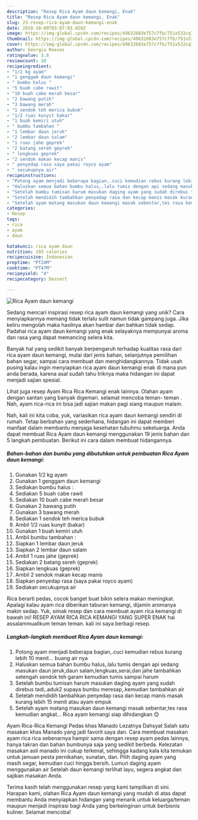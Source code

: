 ```yaml
---
description: "Resep Rica Ayam daun kemangi, Enak"
title: "Resep Rica Ayam daun kemangi, Enak"
slug: 23-resep-rica-ayam-daun-kemangi-enak
date: 2020-10-08T03:07:03.028Z
image: https://img-global.cpcdn.com/recipes/49632683e757c7fb/751x532cq70/rica-ayam-daun-kemangi-foto-resep-utama.jpg
thumbnail: https://img-global.cpcdn.com/recipes/49632683e757c7fb/751x532cq70/rica-ayam-daun-kemangi-foto-resep-utama.jpg
cover: https://img-global.cpcdn.com/recipes/49632683e757c7fb/751x532cq70/rica-ayam-daun-kemangi-foto-resep-utama.jpg
author: Georgia Reeves
ratingvalue: 3.8
reviewcount: 10
recipeingredient:
- "1/2 kg ayam"
- "1 genggam daun kemangi"
- " bumbu halus "
- "5 buah cabe rawit"
- "10 buah cabe merah besar"
- "2 bawang putih"
- "3 bawang merah"
- "1 sendok teh merica bubuk"
- "1/2 ruas kunyit bakar"
- "1 buah kemiri utuh"
- " bumbu tambahan "
- "1 lembar daun jeruk"
- "2 lembar daun salam"
- "1 ruas jahe geprek"
- "2 batang sereh geprek"
- " lengkuas geprek"
- "2 sendok makan kecap manis"
- " penyedap rasa saya pakai royco ayam"
- " secukupnya air"
recipeinstructions:
- "Potong ayam menjadi beberapa bagian,.cuci kemudian rebus kurang lebih 10 menit... buang air nya"
- "Haluskan semua bahan bumbu halus,.lalu tumis dengan api sedang masukan daun jeruk,daun salam,lengkuas,serai,dan jahe tambahkan setengah sendok teh garam kemudian tumis sampai harum"
- "Setelah bumbu tumisan harum masukan daging ayam yang sudah direbus tadi,.aduk2 supaya bumbu meresap,.kemudian tambahkan air"
- "Setelah mendidih tambahkan penyedap rasa dan kecap manis masak kurang lebih 15 menit atau ayam empuk"
- "Setelah ayam matang masukan daun kemangi masak sebentar,tes rasa kemudian angkat... Rica ayam kemangi siap dihidangkan 😊"
categories:
- Resep
tags:
- rica
- ayam
- daun

katakunci: rica ayam daun 
nutrition: 193 calories
recipecuisine: Indonesian
preptime: "PT24M"
cooktime: "PT47M"
recipeyield: "4"
recipecategory: Dessert

---
```



![Rica Ayam daun kemangi](https://img-global.cpcdn.com/recipes/49632683e757c7fb/751x532cq70/rica-ayam-daun-kemangi-foto-resep-utama.jpg)

Sedang mencari inspirasi resep rica ayam daun kemangi yang unik? Cara menyiapkannya memang tidak terlalu sulit namun tidak gampang juga. Jika keliru mengolah maka hasilnya akan hambar dan bahkan tidak sedap. Padahal rica ayam daun kemangi yang enak selayaknya mempunyai aroma dan rasa yang dapat memancing selera kita.

Banyak hal yang sedikit banyak berpengaruh terhadap kualitas rasa dari rica ayam daun kemangi, mulai dari jenis bahan, selanjutnya pemilihan bahan segar, sampai cara membuat dan menghidangkannya. Tidak usah pusing kalau ingin menyiapkan rica ayam daun kemangi enak di mana pun anda berada, karena asal sudah tahu triknya maka hidangan ini dapat menjadi sajian spesial.

Lihat juga resep Ayam Rica Rica Kemangi enak lainnya. Olahan ayam dengan santan yang banyak digemari. selamat mencoba teman- teman . Nah, ayam rica-rica ini bisa jadi sajian makan pagi siang maupun malam.


Nah, kali ini kita coba, yuk, variasikan rica ayam daun kemangi sendiri di rumah. Tetap berbahan yang sederhana, hidangan ini dapat memberi manfaat dalam membantu menjaga kesehatan tubuhmu sekeluarga. Anda dapat membuat Rica Ayam daun kemangi menggunakan 19 jenis bahan dan 5 langkah pembuatan. Berikut ini cara dalam membuat hidangannya.

<!--inarticleads1-->

##### Bahan-bahan dan bumbu yang dibutuhkan untuk pembuatan Rica Ayam daun kemangi:

1. Gunakan 1/2 kg ayam
1. Gunakan 1 genggam daun kemangi
1. Sediakan  bumbu halus :
1. Sediakan 5 buah cabe rawit
1. Sediakan 10 buah cabe merah besar
1. Gunakan 2 bawang putih
1. Gunakan 3 bawang merah
1. Sediakan 1 sendok teh merica bubuk
1. Ambil 1/2 ruas kunyit (bakar)
1. Gunakan 1 buah kemiri utuh
1. Ambil  bumbu tambahan :
1. Siapkan 1 lembar daun jeruk
1. Siapkan 2 lembar daun salam
1. Ambil 1 ruas jahe (geprek)
1. Sediakan 2 batang sereh (geprek)
1. Siapkan  lengkuas (geprek)
1. Ambil 2 sendok makan kecap manis
1. Siapkan  penyedap rasa (saya pakai royco ayam)
1. Sediakan  secukupnya air


Rica berarti pedas, cocok banget buat bikin selera makan meningkat. Apalagi kalau ayam rica diberikan taburan kemangi, dijamin aromanya makin sedap. Yuk, simak resep dan cara membuat ayam rica kemangi di bawah ini! RESEP AYAM RICA RICA KEMANGI YANG SUPER ENAK hai assalammualikum teman teman. kali ini saya berbagi resep. 

<!--inarticleads2-->

##### Langkah-langkah membuat Rica Ayam daun kemangi:

1. Potong ayam menjadi beberapa bagian,.cuci kemudian rebus kurang lebih 10 menit... buang air nya
1. Haluskan semua bahan bumbu halus,.lalu tumis dengan api sedang masukan daun jeruk,daun salam,lengkuas,serai,dan jahe tambahkan setengah sendok teh garam kemudian tumis sampai harum
1. Setelah bumbu tumisan harum masukan daging ayam yang sudah direbus tadi,.aduk2 supaya bumbu meresap,.kemudian tambahkan air
1. Setelah mendidih tambahkan penyedap rasa dan kecap manis masak kurang lebih 15 menit atau ayam empuk
1. Setelah ayam matang masukan daun kemangi masak sebentar,tes rasa kemudian angkat... Rica ayam kemangi siap dihidangkan 😊


Ayam Rica-Rica Kemangi Pedas khas Manado Lezatnya Dahsyat Salah satu masakan khas Manado yang jadi favorit saya dan. Cara membuat masakan ayam rica rica sebenarnya hampir sama dengan resep ayam pedas lainnya, hanya takran dan bahan bumbunya saja yang sedikit berbeda. Kelezatan masakan asli manado ini cukup terkenal, sehingga kadang kala kita temukan untuk jamuan pesta pernikahan, sunatan, dan. Pilih daging ayam yang masih segar, kemudian cuci hingga bersih. Lumuri daging ayam menggunakan air Setelah daun kemangi terlihat layu, segera angkat dan sajikan masakan Anda. 

Terima kasih telah menggunakan resep yang kami tampilkan di sini. Harapan kami, olahan Rica Ayam daun kemangi yang mudah di atas dapat membantu Anda menyiapkan hidangan yang menarik untuk keluarga/teman maupun menjadi inspirasi bagi Anda yang berkeinginan untuk berbisnis kuliner. Selamat mencoba!
